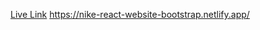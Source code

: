 [Live Link](https://nike-react-website-bootstrap.netlify.app/)
https://nike-react-website-bootstrap.netlify.app/
